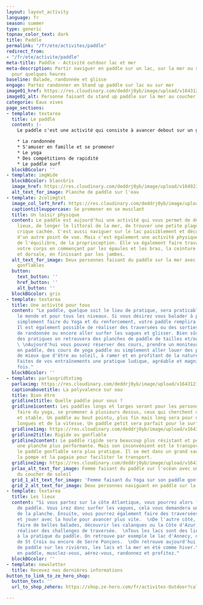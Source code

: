 ```yaml
---
layout: layout_activity
language: fr
season: summer
type: generic
topnav_color_text: dark
title: Paddle
permalink: "/fr/ete/activites/paddle"
redirect_from:
- "/fr/ete/activite/paddle"
meta-title: Paddle - Activité outdoor lac et mer
meta-description: Partir naviguer en paddle sur un lac, sur la mer ou sur l'océan
  pour quelques heures
baseline: Balade, randonnée et glisse
engage: Partez randonner en Stand up paddle sur lac ou sur mer
image01_href: https://res.cloudinary.com/deddrj0yb/image/upload/v1643121216/website/summer/damir-spanic-yG_kRzUtajU-unsplash_bgrwuc.jpg
image01_alt: Personne faisant du stand up paddle sur la mer au coucher de soleil
categorie: Eaux vives
page_sections:
- template: textarea
  title: Le paddle
  content: |-
    Le paddle c'est une activité qui consiste à avancer debout sur un grande planche en s'aidant d'une pagaie. On peut alors se déplacer sur un lac, sur la mer, sur une rivière et même sur les vagues. Cette activité plutôt récente a su prendre beaucoup d'ampleur depuis quelques années. Cela est surtout dû à la mise en place des stands up paddle gonflables. Un paddle c'est une longue planche qui peut mesurer de 10 à 14 pied. Aujourd'hui on trouve des planches en époxy, en fibre, en carbone mais également en PVC gonflable à haute pression. Cette activité est aujourd'hui présente dans de nombreuses utilités :

    * La randonnée
    * S'amuser en famille et se promener
    * Le yoga
    * Des compétitions de rapidité
    * Le paddle surf
  blockBGcolor: ''
- template: imgWide
  blockBGcolor: blancGris
  image_href: https://res.cloudinary.com/deddrj0yb/image/upload/v1649234225/website/assets/Recadr%C3%A9es/paddle.png
  alt_text_for_image: Planche de paddle sur l'eau
- template: 2colimgtxt
  image_col_left_href: https://res.cloudinary.com/deddrj0yb/image/upload/v1643121215/website/summer/hanif-mahmad-CbMLzxrvwcg-unsplash_ugwttz.jpg
  captiontitleuppercase: Se promener en se musclant
  title: Un loisir physique
  content: Le paddle est aujourd'hui une activité qui vous permet de découvrir des
    lieux, de longer le littoral de la mer, de trouver une petite plage, une petite
    crique cachée. C'est aussi naviguer sur le lac paisiblement et découvrir des paysages
    d'un autre point de vue. Mais c'est également une activité physique qui demande
    de l'équilibre, de la proprioception. Elle va également faire travailler tout
    votre corps en commençant par les épaules et les bras, la ceinture abdominale
    et dorsale, en finissant par les jambes.
  alt_text_for_image: Deux personnes faisant du paddle sur la mer avec des paddles
    gonflables
  button:
    text_button: ''
    href_button: ''
    alt_button: ''
  blockBGcolor: gris
- template: textarea
  title: Une activité pour tous
  content: "Le paddle, quelque soit le lieu de pratique, sera praticable par tout
    le monde et pour tous les niveaux. Si vous désirez vous balader à plusieurs, ou
    simplement faire du Yoga et du renforcement, votre paddle remplira sa mission.
    Il est également possible de réaliser des traversées ou des sorties sportives
    de randonnée ou encore aller surfer les vagues et glisser. Bien sûr en fonction
    des pratiques on retrouvera des planches de paddle de tailles et/ou formes différentes.
    \ \nAujourd'hui vous pouvez réserver des cours, prendre un moniteur pour des expéditions
    en paddle, des cours de yoga paddle ou simplement aller louer des paddles.\n\nQuoi
    de mieux que d'être au soleil, à ramer et en profitant de la nature et des panoramas.
    Faites de vos entraînements une pratique ludique, agréable et magnifique à la
    fois."
  blockBGcolor: ''
- template: parlaxgridtxtimg
  parlaximg: https://res.cloudinary.com/deddrj0yb/image/upload/v1643121215/website/summer/reynzo-u5vx3Ke0_RM-unsplash_korw9x.jpg
  captionabovetitle: La polyvalence sur eau
  title: Bien être
  gridline1title: Quelle paddle pour vous ?
  gridline1content: Les paddles longs et larges seront pour les personnes souhaitant
    faire du yoga, se promener à plusieurs dessus, ceux qui cherchent un paddle facile
    et stable. Un paddle au bout pointu, plus fin mais long sera pour des randonnées
    longues et de la vitesse. Un paddle petit sera parfait pour le surf.
  gridline1img: https://res.cloudinary.com/deddrj0yb/image/upload/v1643121216/website/summer/daniel-frank-ipombqoEXpE-unsplash_i5tdyz.jpg
  gridline2title: Rigide ou gonflable
  gridline2content: Le paddle rigide sera beaucoup plus résistant et permettra d'avoir
    une planche plus performante. Mais son inconvénient est le transport. À l'inverse,
    le paddle gonflable sera plus pratique. Il se met dans un grand sac à dos avec
    la pompe et la pagaie pour faciliter le transport.
  gridline2img: https://res.cloudinary.com/deddrj0yb/image/upload/v1643121215/website/summer/tower-paddle-boards-u-l-P4agRpk-unsplash_v7mozk.jpg
  prlax_alt_text_for_image: Femme faisant du paddle sur l'océan avec une vague lors
    du coucher de soleil
  grid_1_alt_text_for_image: 'Femme faisant du Yoga sur son paddle gonflable '
  grid_2_alt_text_for_image: Deux personnes naviguant en paddle sur la mer
- template: textarea
  title: Les lieux
  content: "Si vous partez sur la côte Atlantique, vous pourrez alors faire deux types
    de paddle. Vous irez donc surfer les vagues, cela vous demandera une bonne maitrise
    de la planche. Ensuite, vous pourrez également faire des traversées dans l'océan
    et jouer avec la houle pour avancer plus vite.  \nDe l'autre côté, vous pourrez
    faire de belles balades, découvrir les calanques ou la Côte d'Azur, ou encore
    réaliser des challenges de traversée.  \nTous les lacs sont des lieux propices
    à la pratique du paddle. On retrouve par exemple le lac d'Annecy, de St Cassien,
    de St Croix ou encore de Serre Ponçons.  \nOn retrouve aujourd'hui des compétitions
    de paddle sur les rivières, les lacs et la mer en été comme hiver.\n\nÉvadez-vous
    en paddle, musclez-vous, aérez-vous, randonnez et profitez."
  blockBGcolor: ''
- template: newsletter
  title: Recevez nos dernières informations
button_to_link_to_ze_hero_shop:
  button_text: ''
  url_to_shop_zehero: https://shop.ze-hero.com/fr/activites-Outdoor?calessonstype=all&catypegenderlistsummer=all&calessonsactivitytype=all&start-date=

---
```

